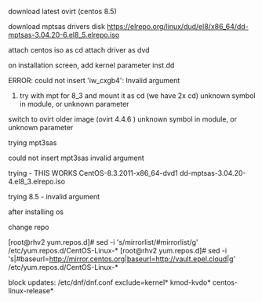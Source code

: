 download latest ovirt (centos 8.5)

download mptsas drivers disk
https://elrepo.org/linux/dud/el8/x86_64/dd-mptsas-3.04.20-6.el8_5.elrepo.iso

attach centos iso as cd
attach driver as dvd

on installation screen, add kernel parameter inst.dd

ERROR: could not insert 'iw_cxgb4': Invalid argument 


1. try with mpt for 8_3 and mount it as cd (we have 2x cd)
unknown symbol in module, or unknown parameter

switch to ovirt older image (ovirt 4.4.6 )
unknown symbol in module, or unknown parameter


trying mpt3sas

could not insert mpt3sas invalid argument

trying  - THIS WORKS
CentOS-8.3.2011-x86_64-dvd1
dd-mptsas-3.04.20-4.el8_3.elrepo.iso

trying 8.5 - invalid argument

after installing os

change repo

[root@rhv2 yum.repos.d]# sed -i 's/mirrorlist/#mirrorlist/g' /etc/yum.repos.d/CentOS-Linux-*
[root@rhv2 yum.repos.d]# sed -i 's|#baseurl=http://mirror.centos.org|baseurl=http://vault.epel.cloud|g' /etc/yum.repos.d/CentOS-Linux-*


block updates:
/etc/dnf/dnf.conf
exclude=kernel* kmod-kvdo* centos-linux-release*